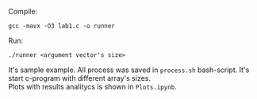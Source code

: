 Compile:
```
gcc -mavx -O3 lab1.c -o runner
```
Run:
```
./runner <argument vector's size>
```
It's sample example. All process was saved in ```process.sh``` bash-script. It's start c-program with different array's sizes. <br />
Plots with results analitycs is shown in ```Plots.ipynb```. 